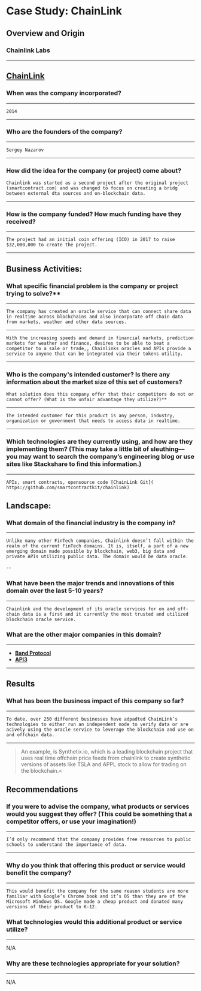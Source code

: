 # Case Study: **ChainLink**

## **Overview and Origin**

### Chainlink Labs
--- 
[ChainLink](https://chain.link) 
--- 
### When was the company incorporated?
---
	2014
---

### Who are the founders of the company?
---
	Sergey Nazarov
---

### How did the idea for the company (or project) come about?
	Chainlink was started as a second project after the original project (smartcontract.com) and was changed to focus on creating a bridg between external dta sources and on-blockchain data.
---

### How is the company funded? How much funding have they received?
---
    The project had an initial coin offering (ICO) in 2017 to raise $32,000,000 to create the project.
--- 

## Business Activities:

### What specific financial problem is the company or project trying to solve?**
---
    The company has created an oracle service that can connect share data in realtime across blockchains and also incorporate off chain data from markets, weather and other data sources.
---
    With the increasing speeds and demand in financial markets, prediction markets for weather and finance, desires to be able to beat a competitor to a sale or trade,, Chainlinks oracles and APIs provide a service to anyone that can be integrated via their tokens utility.
--- 


### Who is the company's intended customer?  Is there any information about the market size of this set of customers?
    What solution does this company offer that their competitors do not or cannot offer? (What is the unfair advantage they utilize?)**
---
    The intended customer for this product is any person, industry, organization or government that needs to access data in realtime.
--- 


### Which technologies are they currently using, and how are they implementing them? (This may take a little bit of sleuthing–– you may want to search the company’s engineering blog or use sites like Stackshare to find this information.)
--- 
    APIs, smart contracts, opensource code [ChainLink Git]( https://github.com/smartcontractkit/chainlink) 


## **Landscape:**

### What domain of the financial industry is the company in? 
--- 
    Unlike many other FinTech companies, Chainlink doesn’t fall within the realm of the current FinTech domains. It is, itself, a part of a new emerging domain made possible by blockchain, web3, big data and private APIs utilizing public data. The domain would be data oracle.
--

### What have been the major trends and innovations of this domain over the last 5-10 years?
--- 
    Chainlink and the development of its oracle services for on and off-chain data is a first and it currently the most trusted and utilized blockchain oracle service.

### What are the other major companies in this domain?
--- 
- **[Band Protocol]( https://bandprotocol.com/)**
- **[API3]( https://api3.org/)**
--- 


## **Results**

### What has been the business impact of this company so far?
--- 
    To date, over 250 different businesses have adpadted ChainLink’s technologies to either run an independent node to verify data or are acively using the oracle service to leverage the blockchain and use on and offchain data.
--- 
>An example, is Synthetix.io, which is a leading blockchain project that uses real time offchain price feeds from chainlink to create synthetic versions of assets like TSLA and APPL stock to allow for trading on the blockchain.<


## **Recommendations**

### If you were to advise the company, what products or services would you suggest they offer? (This could be something that a competitor offers, or use your imagination!)
--- 
    I’d only recommend that the company provides free resources to public schools to understand the importance of data.
--- 

### Why do you think that offering this product or service would benefit the company?
--- 
    This would benefit the company for the same reason students are more familiar with Google’s Chrome book and it’s OS than they are of the Microsoft Windows OS. Google made a cheap product and donated many versions of their product to K-12. 

### What technologies would this additional product or service utilize?
--- 
N/A

### Why are these technologies appropriate for your solution?
--- 
N/A
